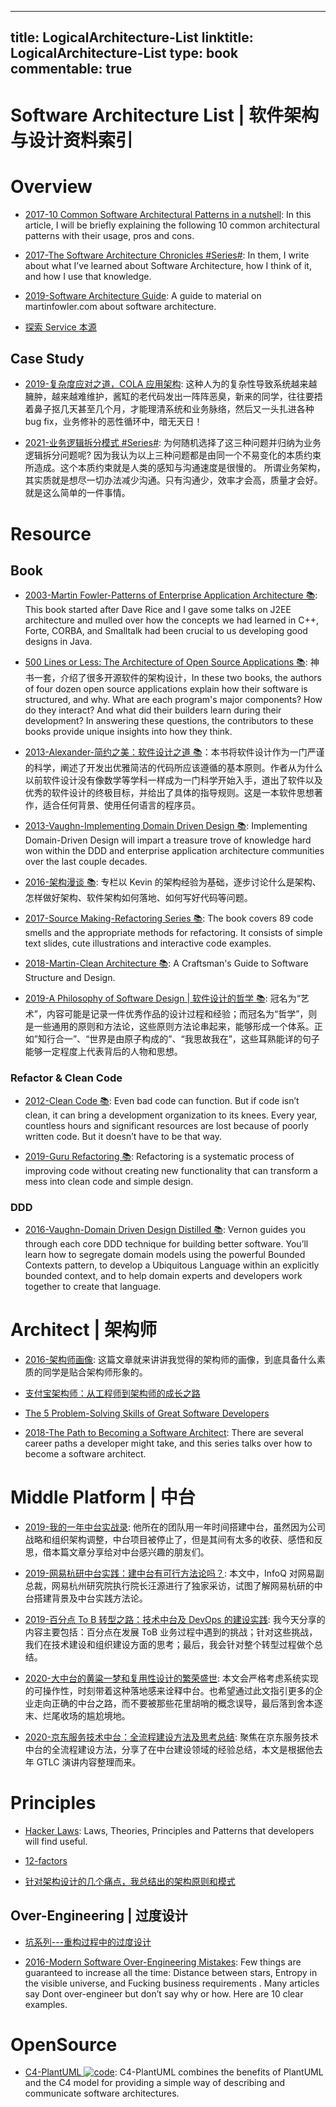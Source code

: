 
---
title: LogicalArchitecture-List
linktitle: LogicalArchitecture-List
type: book
commentable: true
---

# Software Architecture List | 软件架构与设计资料索引

# Overview

- [2017-10 Common Software Architectural Patterns in a nutshell](https://parg.co/bD3): In this article, I will be briefly explaining the following 10 common architectural patterns with their usage, pros and cons.

- [2017-The Software Architecture Chronicles #Series#](https://herbertograca.com/2017/07/03/the-software-architecture-chronicles/): In them, I write about what I’ve learned about Software Architecture, how I think of it, and how I use that knowledge.

- [2019-Software Architecture Guide](https://martinfowler.com/architecture/): A guide to material on martinfowler.com about software architecture.

- [探索 Service 本源](http://q.infoqstatic.com/ppt/service-origin-exploration.pdf)

## Case Study

- [2019-复杂度应对之道，COLA 应用架构](https://blog.csdn.net/significantfrank/article/details/85785565): 这种人为的复杂性导致系统越来越臃肿，越来越难维护，酱缸的老代码发出一阵阵恶臭，新来的同学，往往要捂着鼻子抠几天甚至几个月，才能理清系统和业务脉络，然后又一头扎进各种 bug fix，业务修补的恶性循环中，暗无天日！

- [2021-业务逻辑拆分模式 #Series#](https://autonomy.design/): 为何随机选择了这三种问题并归纳为业务逻辑拆分问题呢? 因为我认为以上三种问题都是由同一个不易变化的本质约束所造成。这个本质约束就是人类的感知与沟通速度是很慢的。 所谓业务架构，其实质就是想尽一切办法减少沟通。只有沟通少，效率才会高，质量才会好。就是这么简单的一件事情。

# Resource

## Book

- [2003-Martin Fowler-Patterns of Enterprise Application Architecture 📚](https://martinfowler.com/books/eaa.html): This book started after Dave Rice and I gave some talks on J2EE architecture and mulled over how the concepts we had learned in C++, Forte, CORBA, and Smalltalk had been crucial to us developing good designs in Java.

- [500 Lines or Less: The Architecture of Open Source Applications 📚](http://aosabook.org/en/index.html): 神书一套，介绍了很多开源软件的架构设计，In these two books, the authors of four dozen open source applications explain how their software is structured, and why. What are each program's major components? How do they interact? And what did their builders learn during their development? In answering these questions, the contributors to these books provide unique insights into how they think.

- [2013-Alexander-简约之美：软件设计之道 📚](https://github.com/wx-chevalier/Awesome-CS-Books)：本书将软件设计作为一门严谨的科学，阐述了开发出优雅简洁的代码所应该遵循的基本原则。作者从为什么以前软件设计没有像数学等学科一样成为一门科学开始入手，道出了软件以及优秀的软件设计的终极目标，并给出了具体的指导规则。这是一本软件思想著作，适合任何背景、使用任何语言的程序员。

- [2013-Vaughn-Implementing Domain Driven Design 📚](https://www.amazon.com/Implementing-Domain-Driven-Design-Vaughn-Vernon/dp/0321834577): Implementing Domain-Driven Design will impart a treasure trove of knowledge hard won within the DDD and enterprise application architecture communities over the last couple decades.

- [2016-架构漫谈 📚](https://www.amazon.cn/dp/B01B60Z9WG): 专栏以 Kevin 的架构经验为基础，逐步讨论什么是架构、怎样做好架构、软件架构如何落地、如何写好代码等问题。

- [2017-Source Making-Refactoring Series 📚](https://sourcemaking.com/refactoring): The book covers 89 code smells and the appropriate methods for refactoring. It consists of simple text slides, cute illustrations and interactive code examples.

- [2018-Martin-Clean Architecture 📚](http://putregai.com/sbooks/clean_arch.pdf): A Craftsman's Guide to Software Structure and Design.

- [2019-A Philosophy of Software Design | 软件设计的哲学 📚](https://www.bookstack.cn/read/A-Philosophy-of-Software-Design-zh/README.md): 冠名为“艺术”，内容可能是记录一件优秀作品的设计过程和经验；而冠名为“哲学”，则是一些通用的原则和方法论，这些原则方法论串起来，能够形成一个体系。正如”知行合一”、“世界是由原子构成的”、“我思故我在”，这些耳熟能详的句子能够一定程度上代表背后的人物和思想。

### Refactor & Clean Code

- [2012-Clean Code 📚](https://parg.co/Mg5): Even bad code can function. But if code isn’t clean, it can bring a development organization to its knees. Every year, countless hours and significant resources are lost because of poorly written code. But it doesn’t have to be that way.

- [2019-Guru Refactoring 📚](https://refactoringguru.cn/refactoring): Refactoring is a systematic process of improving code without creating new functionality that can transform a mess into clean code and simple design.

### DDD

- [2016-Vaughn-Domain Driven Design Distilled 📚](https://www.oreilly.com/library/view/domain-driven-design-distilled/9780134434964/): Vernon guides you through each core DDD technique for building better software. You’ll learn how to segregate domain models using the powerful Bounded Contexts pattern, to develop a Ubiquitous Language within an explicitly bounded context, and to help domain experts and developers work together to create that language.

# Architect | 架构师

- [2016-架构师画像](https://parg.co/M8y): 这篇文章就来讲讲我觉得的架构师的画像，到底具备什么素质的同学是贴合架构师形象的。

- [支付宝架构师：从工程师到架构师的成长之路](http://www.scalerstalk.com/838-architect)

- [The 5 Problem-Solving Skills of Great Software Developers](https://www.coderhood.com/5-problem-solving-skills-great-software-developers/)

- [2018-The Path to Becoming a Software Architect](https://parg.co/Uv2): There are several career paths a developer might take, and this series talks over how to become a software architect.

# Middle Platform | 中台

- [2019-我的一年中台实战录](https://mp.weixin.qq.com/s/SPMJvk_Jv1vCnSGA86RX_Q): 他所在的团队用一年时间搭建中台，虽然因为公司战略和组织架构调整，中台项目被停止了，但是其间有太多的收获、感悟和反思，借本篇文章分享给对中台感兴趣的朋友们。

- [2019-网易杭研中台实践：建中台有可行方法论吗？](https://mp.weixin.qq.com/s/qTvj6MmrRRaLOjtyqc25XA): 本文中，InfoQ 对网易副总裁，网易杭州研究院执行院长汪源进行了独家采访，试图了解网易杭研的中台搭建背景及中台实践方法论。

- [2019-百分点 To B 转型之路：技术中台及 DevOps 的建设实践](https://mp.weixin.qq.com/s/ZHnJNYDoD3qCpsmszXIuHA): 我今天分享的内容主要包括：百分点在发展 ToB 业务过程中遇到的挑战；针对这些挑战，我们在技术建设和组织建设方面的思考；最后，我会针对整个转型过程做个总结。

- [2020-大中台的黄粱一梦和复用性设计的繁荣盛世](https://tbwork.org/2020/08/02/what-is-mid-platform/): 本文会严格考虑系统实现的可操作性，时刻带着这种落地感来诠释中台。也希望通过此文指引更多的企业走向正确的中台之路，而不要被那些花里胡哨的概念误导，最后落到舍本逐末、烂尾收场的尴尬境地。

- [2020-京东服务技术中台：全流程建设方法及思考总结](https://mp.weixin.qq.com/s/AIkW7r5UyU8O3FwXEXFiPw): 聚焦在京东服务技术中台的全流程建设方法，分享了在中台建设领域的经验总结，本文是根据他去年 GTLC 演讲内容整理而来。

# Principles

- [Hacker Laws](https://github.com/dwmkerr/hacker-laws): Laws, Theories, Principles and Patterns that developers will find useful.

- [12-factors](http://12factor.net/zh_cn/)

- [针对架构设计的几个痛点，我总结出的架构原则和模式](http://www.infoq.com/cn/articles/several-pain-points-architecture-design)

## Over-Engineering | 过度设计

- [坑系列---重构过程中的过度设计](http://mp.weixin.qq.com/s?__biz=MjM5ODczNTkwMA==&mid=2650107080&idx=1&sn=527e1f3f9b048127d1114f9272ddd927#rd)

- [2016-Modern Software Over-Engineering Mistakes](https://parg.co/bih): Few things are guaranteed to increase all the time: Distance between stars, Entropy in the visible universe, and Fucking business requirements . Many articles say Dont over-engineer but don’t say why or how. Here are 10 clear examples.

# OpenSource

- [C4-PlantUML ![code](https://martrix-usa.oss-accelerate.aliyuncs.com/logo/code.svg)](https://github.com/plantuml-stdlib/C4-PlantUML): C4-PlantUML combines the benefits of PlantUML and the C4 model for providing a simple way of describing and communicate software architectures.

    